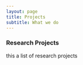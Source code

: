 ```yaml
---
layout: page
title: Projects
subtitle: What we do
---
```


### Research Projects

this a list of research projects
